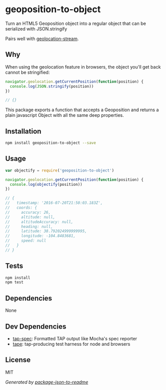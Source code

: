 # geoposition-to-object

Turn an HTML5 Geoposition object into a regular object that can be serialized with JSON.stringify

Pairs well with [geolocation-stream](https://ghub.io/geolocation-stream).

## Why

When using the geolocation feature in browsers, the object you'll get back
cannot be stringified:

```js
navigator.geolocation.getCurrentPosition(function(position) {
  console.log(JSON.stringify(position))
})

// {}
```


This package exports a function that accepts a Geoposition and returns a
plain javascript Object with all the same deep properties.

## Installation

```sh
npm install geoposition-to-object --save
```

## Usage

```js
var objectify = require('geoposition-to-object')

navigator.geolocation.getCurrentPosition(function(position) {
  console.log(objectify(position))
})

// {
//   timestamp: '2016-07-20T21:50:03.183Z',
//   coords: {
//     accuracy: 26,
//     altitude: null,
//     altitudeAccuracy: null,
//     heading: null,
//     latitude: 38.792024999999995,
//     longitude: -104.8483681,
//     speed: null
//   }
// }
```

## Tests

```sh
npm install
npm test
```

## Dependencies

None

## Dev Dependencies

- [tap-spec](https://github.com/scottcorgan/tap-spec): Formatted TAP output like Mocha&#39;s spec reporter
- [tape](https://github.com/substack/tape): tap-producing test harness for node and browsers

## License

MIT

_Generated by [package-json-to-readme](https://github.com/zeke/package-json-to-readme)_
